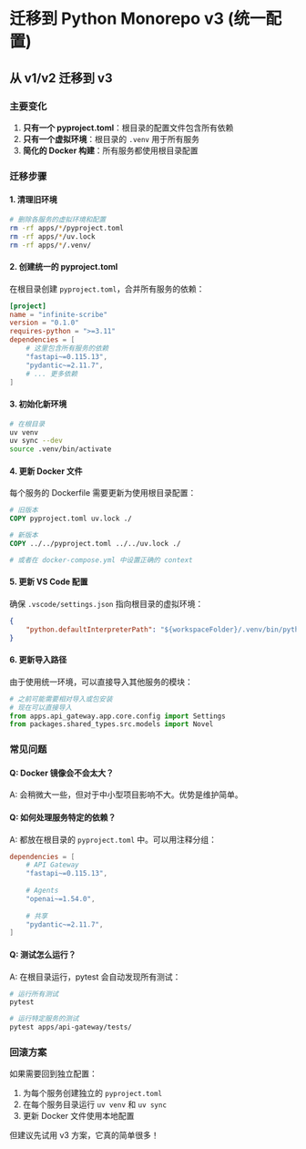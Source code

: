 # 迁移到 Python Monorepo v3 (统一配置)

## 从 v1/v2 迁移到 v3

### 主要变化

1. **只有一个 pyproject.toml**：根目录的配置文件包含所有依赖
2. **只有一个虚拟环境**：根目录的 `.venv` 用于所有服务
3. **简化的 Docker 构建**：所有服务都使用根目录配置

### 迁移步骤

#### 1. 清理旧环境

```bash
# 删除各服务的虚拟环境和配置
rm -rf apps/*/pyproject.toml
rm -rf apps/*/uv.lock
rm -rf apps/*/.venv/
```

#### 2. 创建统一的 pyproject.toml

在根目录创建 `pyproject.toml`，合并所有服务的依赖：

```toml
[project]
name = "infinite-scribe"
version = "0.1.0"
requires-python = ">=3.11"
dependencies = [
    # 这里包含所有服务的依赖
    "fastapi~=0.115.13",
    "pydantic~=2.11.7",
    # ... 更多依赖
]
```

#### 3. 初始化新环境

```bash
# 在根目录
uv venv
uv sync --dev
source .venv/bin/activate
```

#### 4. 更新 Docker 文件

每个服务的 Dockerfile 需要更新为使用根目录配置：

```dockerfile
# 旧版本
COPY pyproject.toml uv.lock ./

# 新版本
COPY ../../pyproject.toml ../../uv.lock ./

# 或者在 docker-compose.yml 中设置正确的 context
```

#### 5. 更新 VS Code 配置

确保 `.vscode/settings.json` 指向根目录的虚拟环境：

```json
{
    "python.defaultInterpreterPath": "${workspaceFolder}/.venv/bin/python"
}
```

#### 6. 更新导入路径

由于使用统一环境，可以直接导入其他服务的模块：

```python
# 之前可能需要相对导入或包安装
# 现在可以直接导入
from apps.api_gateway.app.core.config import Settings
from packages.shared_types.src.models import Novel
```

### 常见问题

#### Q: Docker 镜像会不会太大？

A: 会稍微大一些，但对于中小型项目影响不大。优势是维护简单。

#### Q: 如何处理服务特定的依赖？

A: 都放在根目录的 `pyproject.toml` 中。可以用注释分组：

```toml
dependencies = [
    # API Gateway
    "fastapi~=0.115.13",
    
    # Agents
    "openai~=1.54.0",
    
    # 共享
    "pydantic~=2.11.7",
]
```

#### Q: 测试怎么运行？

A: 在根目录运行，pytest 会自动发现所有测试：

```bash
# 运行所有测试
pytest

# 运行特定服务的测试
pytest apps/api-gateway/tests/
```

### 回滚方案

如果需要回到独立配置：

1. 为每个服务创建独立的 `pyproject.toml`
2. 在每个服务目录运行 `uv venv` 和 `uv sync`
3. 更新 Docker 文件使用本地配置

但建议先试用 v3 方案，它真的简单很多！